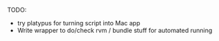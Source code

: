 TODO:
* try platypus for turning script into Mac app
* Write wrapper to do/check rvm / bundle stuff for automated running
